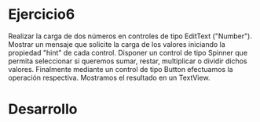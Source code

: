 # Ejercicio6
Realizar la carga de dos números en controles de tipo EditText ("Number"). Mostrar un mensaje que solicite la carga de los valores iniciando la propiedad "hint" de cada control. Disponer un control de tipo Spinner que permita seleccionar si queremos sumar, restar, multiplicar o dividir dichos valores. Finalmente mediante un control de tipo Button efectuamos la operación respectiva. Mostramos el resultado en un TextView.
# Desarrollo
